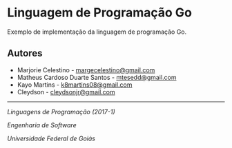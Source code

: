 # Linguagem de Programação Go

Exemplo de implementação da linguagem de programação Go.


Autores
-------
 * Marjorie Celestino - <margecelestino@gmail.com>
 * Matheus Cardoso Duarte Santos - <mtesedd@gmail.com>
 * Kayo Martins - <k8martins08@gmail.com>
 * Cleydson - <cleydsonjr@gmail.com>
 
-------
_Linguagens de Programação (2017-1)_

_Engenharia de Software_ 

_Universidade Federal de Goiás_                                       

